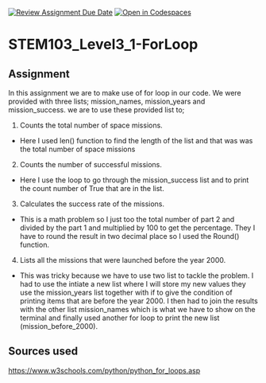 [![Review Assignment Due Date](https://classroom.github.com/assets/deadline-readme-button-24ddc0f5d75046c5622901739e7c5dd533143b0c8e959d652212380cedb1ea36.svg)](https://classroom.github.com/a/9aHTYUBc)
[![Open in Codespaces](https://classroom.github.com/assets/launch-codespace-7f7980b617ed060a017424585567c406b6ee15c891e84e1186181d67ecf80aa0.svg)](https://classroom.github.com/open-in-codespaces?assignment_repo_id=15110423)
# STEM103_Level3_1-ForLoop
## Assignment 
In this assignment we are to make use of for loop in our code. 
We were provided with three lists; mission_names, mission_years and mission_success. 
we are to use these provided list to;
1. Counts the total number of space missions.
 - Here I used len() function to find the length of the list and that was was the total number of space missions
2. Counts the number of successful missions.
 - Here I use the loop to go through the mission_success list and to print the count number of True that are in the list.
3. Calculates the success rate of the missions.
 - This is a math problem so I just too the total number of part 2 and divided by the part 1 and multiplied by 100 to get the percentage. They I have to round the result in two decimal place so I used the Round() function.

4. Lists all the missions that were launched before the year 2000.
 - This was tricky because we have to use two list to tackle the problem. I had to use the intiate a new list where I will store my new values they use the mission_years list together with if to give the condition of printing items that are before the year 2000. I then had to join the results with the other list mission_names which is what we have to show on the terminal and finally used another for loop to print the new list (mission_before_2000).


## Sources used

https://www.w3schools.com/python/python_for_loops.asp
